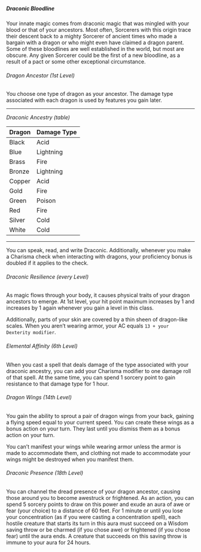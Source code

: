 ##### Draconic Bloodline

Your innate magic comes from draconic magic that was mingled with your blood or that of your ancestors.
Most often, Sorcerers with this origin trace their descent back to a mighty Sorcerer of ancient times who made a bargain with a dragon or who might even have claimed a dragon parent.
Some of these bloodlines are well established in the world, but most are obscure.
Any given Sorcerer could be the first of a new bloodline, as a result of a pact or some other exceptional circumstance.

###### Dragon Ancestor (1st Level)

You choose one type of dragon as your ancestor.
The damage type associated with each dragon is used by features you gain later.

___
<!-- markdownlint-disable-next-line no-emphasis-as-heading -->
_Draconic Ancestry (table)_

| Dragon | Damage Type |
|:-------|:------------|
| Black  | Acid        |
| Blue   | Lightning   |
| Brass  | Fire        |
| Bronze | Lightning   |
| Copper | Acid        |
| Gold   | Fire        |
| Green  | Poison      |
| Red    | Fire        |
| Silver | Cold        |
| White  | Cold        |

___

You can speak, read, and write Draconic.
Additionally, whenever you make a Charisma check when interacting with dragons, your proficiency bonus is doubled if it applies to the check.

###### Draconic Resilience (every Level)

As magic flows through your body, it causes physical traits of your dragon ancestors to emerge.
At 1st level, your hit point maximum increases by 1 and increases by 1 again whenever you gain a level in this class.

Additionally, parts of your skin are covered by a thin sheen of dragon-like scales.
When you aren’t wearing armor, your AC equals `13 + your Dexterity modifier`.

###### Elemental Affinity (6th Level)

When you cast a spell that deals damage of the type associated with your draconic ancestry, you can add your Charisma modifier to one damage roll of that spell.
At the same time, you can spend 1 sorcery point to gain resistance to that damage type for 1 hour.

###### Dragon Wings (14th Level)

You gain the ability to sprout a pair of dragon wings from your back, gaining a flying speed equal to your current speed.
You can create these wings as a bonus action on your turn.
They last until you dismiss them as a bonus action on your turn.

You can’t manifest your wings while wearing armor unless the armor is made to accommodate them, and clothing not made to accommodate your wings might be destroyed when you manifest them.

###### Draconic Presence (18th Level)

You can channel the dread presence of your dragon ancestor, causing those around you to become awestruck or frightened.
As an action, you can spend 5 sorcery points to draw on this power and exude an aura of awe or fear (your choice) to a distance of 60 feet.
For 1 minute or until you lose your concentration (as if you were casting a concentration spell), each hostile creature that starts its turn in this aura must succeed on a Wisdom saving throw or be charmed (if you chose awe) or frightened (if you chose fear) until the aura ends.
A creature that succeeds on this saving throw is immune to your aura for 24 hours.

